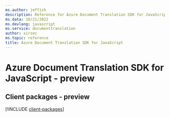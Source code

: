 ```yaml
---
ms.author: jeffish
description: Reference for Azure Document Translation SDK for JavaScript
ms.data: 10/21/2022
ms.devlang: javascript
ms.service: documenttranslation
author: xirzec
ms.topic: reference
title: Azure Document Translation SDK for JavaScript
---
```

# Azure Document Translation SDK for JavaScript - preview

## Client packages - preview
[!INCLUDE [client-packages](document-translation-client-index.md)]